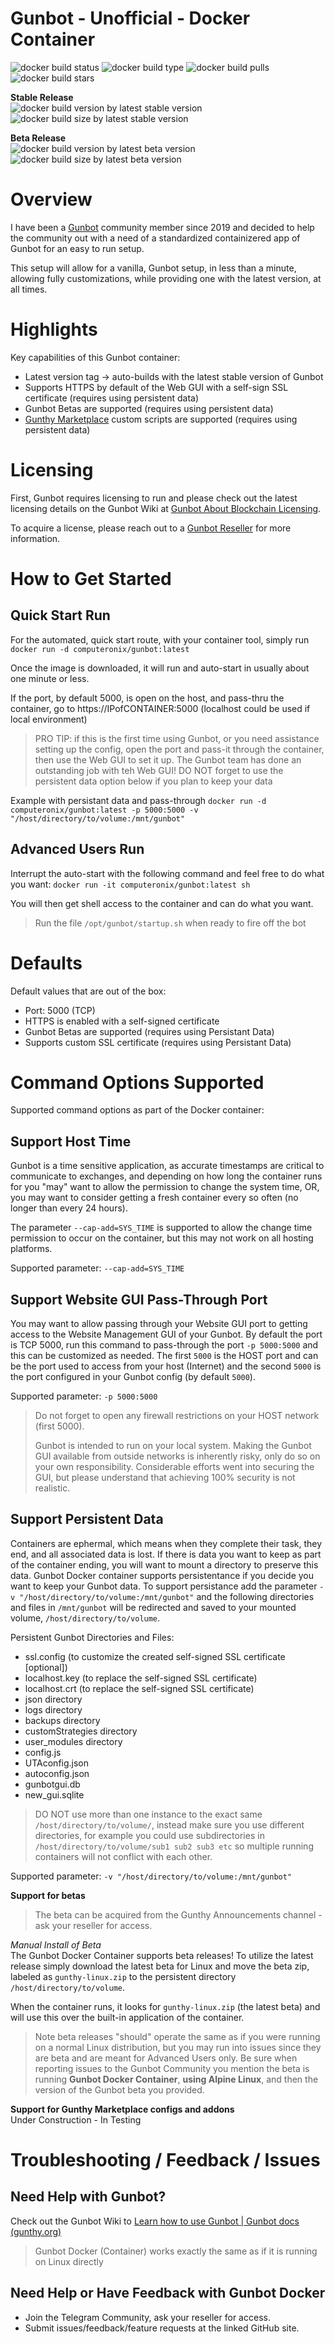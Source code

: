 # Gunbot - Unofficial - Docker Container

![docker build status](https://img.shields.io/docker/cloud/build/computeronix/gunbot?style=plastic) 
![docker build type](https://img.shields.io/docker/cloud/automated/computeronix/gunbot?style=plastic)
![docker build pulls](https://img.shields.io/docker/pulls/computeronix/gunbot?style=plastic)
![docker build stars](https://img.shields.io/docker/stars/computeronix/gunbot?style=plastic)

**Stable Release**  
![docker build version by latest stable version](https://img.shields.io/docker/v/computeronix/gunbot/latest?style=plastic)
![docker build size by latest stable version](https://img.shields.io/docker/image-size/computeronix/gunbot/latest?style=plastic)  

**Beta Release**  
![docker build version by latest beta version](https://img.shields.io/docker/v/computeronix/gunbot/latest?style=plastic)
![docker build size by latest beta version](https://img.shields.io/docker/image-size/computeronix/gunbot/latest?style=plastic) 

# Overview
I have been a [Gunbot](https://gunthy.org/gunbot/) community member since 2019 and decided to help the community out with a need of a standardized containizered app of Gunbot for an easy to run setup.

This setup will allow for a vanilla, Gunbot setup, in less than a minute, allowing fully customizations, while providing one with the latest version, at all times.

# Highlights
Key capabilities of this Gunbot container:

- Latest version tag -> auto-builds with the latest stable version of Gunbot
- Supports HTTPS by default of the Web GUI with a self-sign SSL certificate (requires using persistent data)
- Gunbot Betas are supported (requires using persistent data)
- [Gunthy Marketplace](https://marketplace.gunthy.io/) custom scripts are supported (requires using persistent data)

# Licensing

First, Gunbot requires licensing to run and please check out the latest licensing details on the Gunbot Wiki at [Gunbot About Blockchain Licensing](https://wiki.gunthy.org/about/system-requirements/license-info#blockchain-based-license-system).

To acquire a license, please reach out to a [Gunbot Reseller](https://gunthy.org/resellers/) for more information.

# How to Get Started

## Quick Start Run
For the automated, quick start route, with your container tool, simply run
`docker run -d computeronix/gunbot:latest`

Once the image is downloaded, it will run and auto-start in usually about one minute or less.

If the port, by default 5000, is open on the host, and pass-thru the container, go to https://IPofCONTAINER:5000 (localhost could be used if local environment)

>PRO TIP: if this is the first time using Gunbot, or you need assistance setting up the config, open the port and pass-it through the container, then use the Web GUI to set it up. The Gunbot team has done an outstanding job with teh Web GUI!
>DO NOT forget to use the persistent data option below if you plan to keep your data

Example with persistant data and pass-through
`docker run -d computeronix/gunbot:latest -p 5000:5000 -v "/host/directory/to/volume:/mnt/gunbot"`

## Advanced Users Run

Interrupt the auto-start with the following command and feel free to do what you want:
`docker run -it computeronix/gunbot:latest sh`

You will then get shell access to the container and can do what you want.

>Run the file `/opt/gunbot/startup.sh` when ready to fire off the bot

# Defaults

Default values that are out of the box:

- Port: 5000 (TCP)
- HTTPS is enabled with a self-signed certificate
- Gunbot Betas are supported (requires using Persistant Data)
- Supports custom SSL certificate (requires using Persistant Data)

# Command Options Supported

Supported command options as part of the Docker container:

## Support Host Time

Gunbot is a time sensitive application, as accurate timestamps are critical to communicate to exchanges, and depending on how long the container runs for you "may" want to allow the permission to change the system time, OR, you may want to consider getting a fresh container every so often (no longer than every 24 hours).

The parameter `--cap-add=SYS_TIME` is supported to allow the change time permission to occur on the container, but this may not work on all hosting platforms.

Supported parameter: `--cap-add=SYS_TIME`

## Support Website GUI Pass-Through Port

You may want to allow passing through your Website GUI port to getting access to the Website Management GUI of your Gunbot. By default the port is TCP 5000, run this command to pass-through the port `-p 5000:5000` and this can be customized as needed. The first `5000` is the HOST port and can be the port used to access from your host (Internet) and the second `5000` is the port configured in your Gunbot config (by default `5000`).

Supported parameter: `-p 5000:5000`

>Do not forget to open any firewall restrictions on your HOST network (first 5000).
>
>Gunbot is intended to run on your local system. Making the Gunbot GUI available from outside networks is inherently risky, only do so on your own responsibility.
Considerable efforts went into securing the GUI, but please understand that achieving 100% security is not realistic.

## Support Persistent Data

Containers are ephermal, which means when they complete their task, they end, and all associated data is lost. If there is data you want to keep as part of the container ending, you will want to mount a directory to preserve this data.  Gunbot Docker container supports persistentance if you decide you want to keep your Gunbot data. To support persistance add the parameter `-v "/host/directory/to/volume:/mnt/gunbot"` and the following directories and files in `/mnt/gunbot` will be redirected and saved to your mounted volume, `/host/directory/to/volume`.

Persistent Gunbot Directories and Files:

- ssl.config (to customize the created self-signed SSL certificate [optional])
- localhost.key (to replace the self-signed SSL certificate)
- localhost.crt (to replace the self-signed SSL certificate)
- json directory
- logs directory
- backups directory
- customStrategies directory
- user_modules directory
- config.js
- UTAconfig.json
- autoconfig.json
- gunbotgui.db
- new_gui.sqlite

>DO NOT use more than one instance to the exact same `/host/directory/to/volume/`, instead make sure you use different directories, for example you could use subdirectories in `/host/directory/to/volume/sub1 sub2 sub3 etc` so multiple running containers will not conflict with each other.

Supported parameter: `-v "/host/directory/to/volume:/mnt/gunbot"`

**Support for betas**  
>The beta can be acquired from the Gunthy Announcements channel - ask your reseller for access.

*Manual Install of Beta*  
The Gunbot Docker Container supports beta releases! To utilize the latest release simply download the latest beta for Linux and move the beta zip, labeled as `gunthy-linux.zip` to the persistent directory `/host/directory/to/volume`.

When the container runs, it looks for `gunthy-linux.zip` (the latest beta) and will use this over the built-in application of the container.
>Note beta releases "should" operate the same as if you were running on a normal Linux distribution, but you may run into issues since they are beta and are meant for Advanced Users only. Be sure when reporting issues to the Gunbot Community you mention the beta is running **Gunbot Docker Container**, **using Alpine Linux**, and then the version of the Gunbot beta you provided.

**Support for Gunthy Marketplace configs and addons**  
Under Construction - In Testing

# Troubleshooting / Feedback / Issues

## Need Help with Gunbot?

Check out the Gunbot Wiki to [Learn how to use Gunbot | Gunbot docs (gunthy.org)](https://wiki.gunthy.org/)

>Gunbot Docker (Container) works exactly the same as if it is running on Linux directly

## Need Help or Have Feedback with Gunbot Docker

 - Join the Telegram Community, ask your reseller for access.
 - Submit issues/feedback/feature requests at the linked GitHub site.

